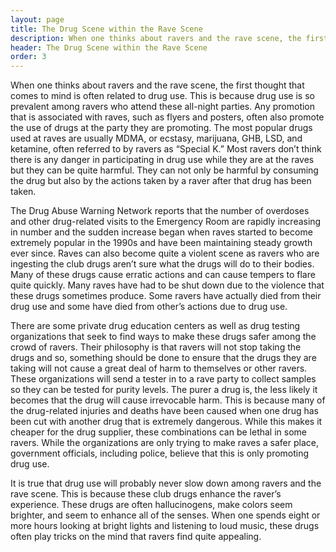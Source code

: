 ```yaml
---
layout: page
title: The Drug Scene within the Rave Scene
description: When one thinks about ravers and the rave scene, the first thought that comes to mind is often related to drug use. This is because drug use is so prevalent among ravers who attend these all-night parties. Any promotion that is associated with raves, such as flyers and posters, often also promote the use of drugs at the party they are promoting.
header: The Drug Scene within the Rave Scene
order: 3
---
```

When one thinks about ravers and the rave scene, the first thought that comes to mind is often related to drug use. This is because drug use is so prevalent among ravers who attend these all-night parties. Any promotion that is associated with raves, such as flyers and posters, often also promote the use of drugs at the party they are promoting. The most popular drugs used at raves are usually MDMA, or ecstasy, marijuana, GHB, LSD, and ketamine, often referred to by ravers as “Special K.” Most ravers don’t think there is any danger in participating in drug use while they are at the raves but they can be quite harmful. They can not only be harmful by consuming the drug but also by the actions taken by a raver after that drug has been taken.

The Drug Abuse Warning Network reports that the number of overdoses and other drug-related visits to the Emergency Room are rapidly increasing in number and the sudden increase began when raves started to become extremely popular in the 1990s and have been maintaining steady growth ever since. Raves can also become quite a violent scene as ravers who are ingesting the club drugs aren’t sure what the drugs will do to their bodies. Many of these drugs cause erratic actions and can cause tempers to flare quite quickly. Many raves have had to be shut down due to the violence that these drugs sometimes produce. Some ravers have actually died from their drug use and some have died from other’s actions due to drug use.

There are some private drug education centers as well as drug testing organizations that seek to find ways to make these drugs safer among the crowd of ravers. Their philosophy is that ravers will not stop taking the drugs and so, something should be done to ensure that the drugs they are taking will not cause a great deal of harm to themselves or other ravers. These organizations will send a tester in to a rave party to collect samples so they can be tested for purity levels. The purer a drug is, the less likely it becomes that the drug will cause irrevocable harm. This is because many of the drug-related injuries and deaths have been caused when one drug has been cut with another drug that is extremely dangerous. While this makes it cheaper for the drug supplier, these combinations can be lethal in some ravers. While the organizations are only trying to make raves a safer place, government officials, including police, believe that this is only promoting drug use.

It is true that drug use will probably never slow down among ravers and the rave scene. This is because these club drugs enhance the raver’s experience. These drugs are often hallucinogens, make colors seem brighter, and seem to enhance all of the senses. When one spends eight or more hours looking at bright lights and listening to loud music, these drugs often play tricks on the mind that ravers find quite appealing.

